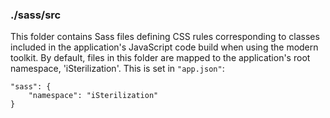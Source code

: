 ### ./sass/src

This folder contains Sass files defining CSS rules corresponding to classes
included in the application's JavaScript code build when using the modern toolkit.
By default, files in this folder are mapped to the application's root namespace, 'iSterilization'.
This is set in `"app.json"`:

    "sass": {
        "namespace": "iSterilization"
    }